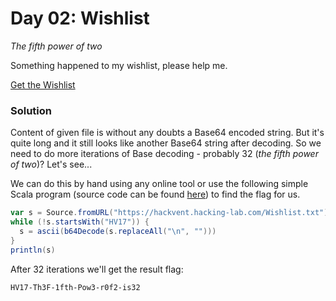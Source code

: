 # Day 02: Wishlist

*The fifth power of two*

Something happened to my wishlist, please help me.

[Get the Wishlist](files/Wishlist.txt "Wishlist.txt")

### Solution

Content of given file is without any doubts a Base64 encoded string. But it's quite long and it still looks like another Base64 string after decoding. So we need to do more iterations of Base decoding - probably 32 (*the fifth power of two*)? Let's see...

We can do this by hand using any online tool or use the following simple Scala program (source code can be found [here](../../src/main/scala/hackvent2017/Day02.scala)) to find the flag for us. 

```scala
var s = Source.fromURL("https://hackvent.hacking-lab.com/Wishlist.txt").mkString
while (!s.startsWith("HV17")) {
  s = ascii(b64Decode(s.replaceAll("\n", "")))
}
println(s)
```

After 32 iterations we'll get the result flag:

```
HV17-Th3F-1fth-Pow3-r0f2-is32
```